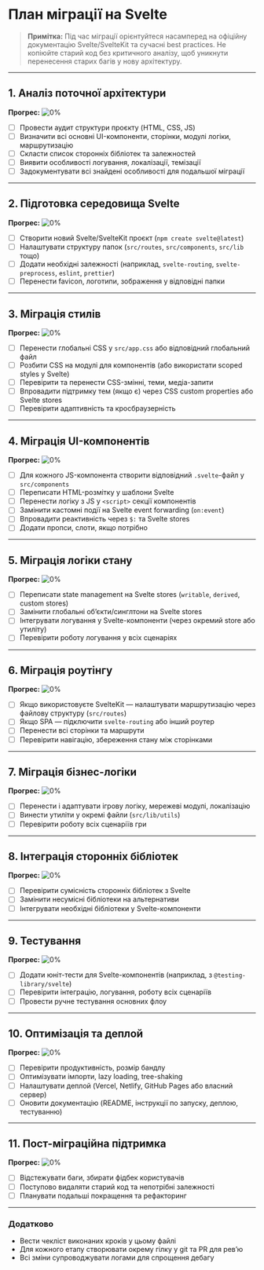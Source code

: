 # План міграції на Svelte

> **Примітка:** Під час міграції орієнтуйтеся насамперед на офіційну документацію Svelte/SvelteKit та сучасні best practices. Не копіюйте старий код без критичного аналізу, щоб уникнути перенесення старих багів у нову архітектуру.

---

## 1. Аналіз поточної архітектури

**Прогрес:** ![0%](https://progress-bar.dev/0/)

- [ ] Провести аудит структури проєкту (HTML, CSS, JS)
- [ ] Визначити всі основні UI-компоненти, сторінки, модулі логіки, маршрутизацію
- [ ] Скласти список сторонніх бібліотек та залежностей
- [ ] Виявити особливості логування, локалізації, темізації
- [ ] Задокументувати всі знайдені особливості для подальшої міграції

---

## 2. Підготовка середовища Svelte

**Прогрес:** ![0%](https://progress-bar.dev/0/)

- [ ] Створити новий Svelte/SvelteKit проєкт (`npm create svelte@latest`)
- [ ] Налаштувати структуру папок (`src/routes`, `src/components`, `src/lib` тощо)
- [ ] Додати необхідні залежності (наприклад, `svelte-routing`, `svelte-preprocess`, `eslint`, `prettier`)
- [ ] Перенести favicon, логотипи, зображення у відповідні папки

---

## 3. Міграція стилів

**Прогрес:** ![0%](https://progress-bar.dev/0/)

- [ ] Перенести глобальні CSS у `src/app.css` або відповідний глобальний файл
- [ ] Розбити CSS на модулі для компонентів (або використати scoped styles у Svelte)
- [ ] Перевірити та перенести CSS-змінні, теми, медіа-запити
- [ ] Впровадити підтримку тем (якщо є) через CSS custom properties або Svelte stores
- [ ] Перевірити адаптивність та кросбраузерність

---

## 4. Міграція UI-компонентів

**Прогрес:** ![0%](https://progress-bar.dev/0/)

- [ ] Для кожного JS-компонента створити відповідний `.svelte`-файл у `src/components`
- [ ] Переписати HTML-розмітку у шаблони Svelte
- [ ] Перенести логіку з JS у `<script>` секції компонентів
- [ ] Замінити кастомні події на Svelte event forwarding (`on:event`)
- [ ] Впровадити реактивність через `$:` та Svelte stores
- [ ] Додати пропси, слоти, якщо потрібно

---

## 5. Міграція логіки стану

**Прогрес:** ![0%](https://progress-bar.dev/0/)

- [ ] Переписати state management на Svelte stores (`writable`, `derived`, custom stores)
- [ ] Замінити глобальні об’єкти/синглтони на Svelte stores
- [ ] Інтегрувати логування у Svelte-компоненти (через окремий store або утиліту)
- [ ] Перевірити роботу логування у всіх сценаріях

---

## 6. Міграція роутінгу

**Прогрес:** ![0%](https://progress-bar.dev/0/)

- [ ] Якщо використовуєте SvelteKit — налаштувати маршрутизацію через файлову структуру (`src/routes`)
- [ ] Якщо SPA — підключити `svelte-routing` або інший роутер
- [ ] Перенести всі сторінки та маршрути
- [ ] Перевірити навігацію, збереження стану між сторінками

---

## 7. Міграція бізнес-логіки

**Прогрес:** ![0%](https://progress-bar.dev/0/)

- [ ] Перенести і адаптувати ігрову логіку, мережеві модулі, локалізацію
- [ ] Винести утиліти у окремі файли (`src/lib/utils`)
- [ ] Перевірити роботу всіх сценаріїв гри

---

## 8. Інтеграція сторонніх бібліотек

**Прогрес:** ![0%](https://progress-bar.dev/0/)

- [ ] Перевірити сумісність сторонніх бібліотек з Svelte
- [ ] Замінити несумісні бібліотеки на альтернативи
- [ ] Інтегрувати необхідні бібліотеки у Svelte-компоненти

---

## 9. Тестування

**Прогрес:** ![0%](https://progress-bar.dev/0/)

- [ ] Додати юніт-тести для Svelte-компонентів (наприклад, з `@testing-library/svelte`)
- [ ] Перевірити інтеграцію, логування, роботу всіх сценаріїв
- [ ] Провести ручне тестування основних флоу

---

## 10. Оптимізація та деплой

**Прогрес:** ![0%](https://progress-bar.dev/0/)

- [ ] Перевірити продуктивність, розмір бандлу
- [ ] Оптимізувати імпорти, lazy loading, tree-shaking
- [ ] Налаштувати деплой (Vercel, Netlify, GitHub Pages або власний сервер)
- [ ] Оновити документацію (README, інструкції по запуску, деплою, тестуванню)

---

## 11. Пост-міграційна підтримка

**Прогрес:** ![0%](https://progress-bar.dev/0/)

- [ ] Відстежувати баги, збирати фідбек користувачів
- [ ] Поступово видаляти старий код та непотрібні залежності
- [ ] Планувати подальші покращення та рефакторинг

---

### Додатково
- Вести чекліст виконаних кроків у цьому файлі
- Для кожного етапу створювати окрему гілку у git та PR для рев’ю
- Всі зміни супроводжувати логами для спрощення дебагу 